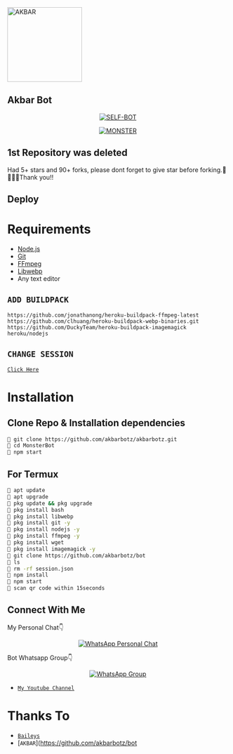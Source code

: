 <img src="https://i.ibb.co/5M5nDqy/706056af0d5b1a8ee37282b65d7a857f.gif" alt="AKBAR" width="170" />

## Akbar Bot

</div>

<p align="center">
<a href="##"><img title="SELF-BOT" src="https://img.shields.io/static/v1?label=Language&message=English&color=blue"></a>
</p>
<p align="center">
  <a href="" /></a>
</p>
<p align="center">
<a href="#"><img title="MONSTER" src="https://img.shields.io/static/v1?label=WHATSAPP&message=Automated-Bot&color=blue"></a>
</p>


## 1st Repository was deleted
Had 5+ stars and 90+ forks, please dont forget to give star before forking.🙏🙇🏼‍♂️Thank you!!

## Deploy

# Requirements
* [Node.js](https://nodejs.org/en/)
* [Git](https://git-scm.com/downloads)
* [FFmpeg](https://github.com/BtbN/FFmpeg-Builds/releases/download/autobuild-2020-12-08-13-03/ffmpeg-n4.3.1-26-gca55240b8c-win64-gpl-4.3.zip)
* [Libwebp](https://developers.google.com/speed/webp/download)
* Any text editor

## `ADD BUILDPACK`

```
https://github.com/jonathanong/heroku-buildpack-ffmpeg-latest
https://github.com/clhuang/heroku-buildpack-webp-binaries.git
https://github.com/DuckyTeam/heroku-buildpack-imagemagick
heroku/nodejs
```

## `CHANGE SESSION`

[`Click Here`](https://github.com/akbarbotz/akbarbotz/blob/master/session.json#L1)

# Installation
## Clone Repo & Installation dependencies
```bash
🌠 git clone https://github.com/akbarbotz/akbarbotz.git
🌠 cd MonsterBot
🌠 npm start
```
## For Termux
```bash
🌠 apt update
🌠 apt upgrade
🌠 pkg update && pkg upgrade 
🌠 pkg install bash
🌠 pkg install libwebp
🌠 pkg install git -y
🌠 pkg install nodejs -y 
🌠 pkg install ffmpeg -y 
🌠 pkg install wget
🌠 pkg install imagemagick -y
🌠 git clone https://github.com/akbarbotz/bot
🌠 ls
🌠 rm -rf session.json
🌠 npm install
🌠 npm start
🌠 scan qr code within 15seconds
```

## Connect With Me
My Personal Chat👇
<p align="center">
 <a href="https://wa.me/+919677331878"><img alt="WhatsApp Personal Chat" src="https://img.shields.io/badge/WhatsApp-25D366?style=for-the-badge&logo=whatsapp&logoColor=black"/></a>
</p>

Bot Whatsapp Group👇
<p align="center">
 <a href="https://chat.whatsapp.com/KouZgmTB7t1EObhjePFrkx"><img alt="WhatsApp Group" src="https://img.shields.io/badge/WhatsApp-25D366?style=for-the-badge&logo=whatsapp&logoColor=black"/></a>
</p>

* [`My Youtube Channel`](https://youtu.be/BNgpIm8PrIk)

# Thanks To
* [`Baileys`](https://github.com/adiwajshing/Baileys)
* [`AKBAR`](https://github.com/akbarbotz/bot

